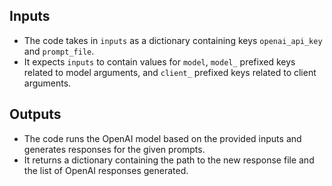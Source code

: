 ## Inputs
- The code takes in `inputs` as a dictionary containing keys `openai_api_key` and `prompt_file`.
- It expects `inputs` to contain values for `model`, `model_` prefixed keys related to model arguments, and `client_` prefixed keys related to client arguments.

## Outputs
- The code runs the OpenAI model based on the provided inputs and generates responses for the given prompts.
- It returns a dictionary containing the path to the new response file and the list of OpenAI responses generated.